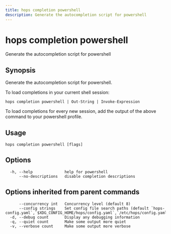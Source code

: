 ```yaml
---
title: hops completion powershell
description: Generate the autocompletion script for powershell
---
```


<!--
This documentation is auto generated by a script.
Please do not edit this file directly.
-->

<!-- markdownlint-disable-next-line single-title -->
# hops completion powershell

Generate the autocompletion script for powershell

## Synopsis

Generate the autocompletion script for powershell.

To load completions in your current shell session:

	hops completion powershell | Out-String | Invoke-Expression

To load completions for every new session, add the output of the above command
to your powershell profile.


## Usage

```plaintext
hops completion powershell [flags]
```

## Options

```plaintext
  -h, --help              help for powershell
      --no-descriptions   disable completion descriptions
```

## Options inherited from parent commands

```plaintext
      --concurrency int   Concurrency level (default 8)
      --config strings    Set config file search paths (default `hops-config.yaml`,`$XDG_CONFIG_HOME/hops/config.yaml`,`/etc/hops/config.yaml`)
  -d, --debug count       Display any debugging information
  -q, --quiet count       Make some output more quiet
  -v, --verbose count     Make some output more verbose
```

